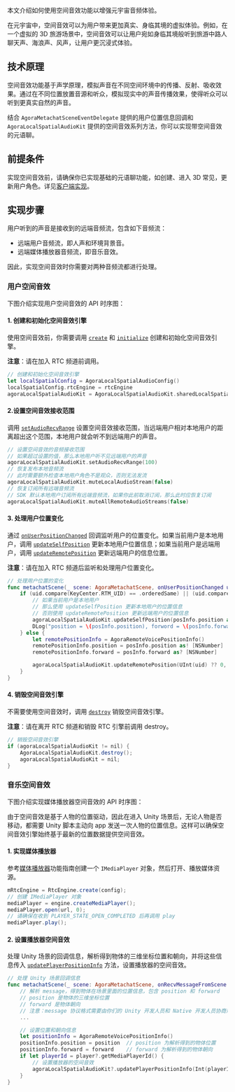 本文介绍如何使用空间音效功能以增强元宇宙音频体验。

在元宇宙中，空间音效可以为用户带来更加真实、身临其境的虚拟体验。例如，在一个虚拟的 3D 旅游场景中，空间音效可以让用户宛如身临其境般听到旅游中路人聊天声、海浪声、风声，让用户更沉浸式体验。

## 技术原理

空间音效功能基于声学原理，模拟声音在不同空间环境中的传播、反射、吸收效果。通过在不同位置放置音源和听众，模拟现实中的声音传播效果，使得听众可以听到更真实自然的声音。


结合 `AgoraMetachatSceneEventDelegate` 提供的用户位置信息回调和 `AgoraLocalSpatialAudioKit` 提供的空间音效系列方法，你可以实现带空间音效的元语聊。



## 前提条件

实现空间音效前，请确保你已实现基础的元语聊功能，如创建、进入 3D 常见，更新用户角色。详见[客户端实现](https://docs.agora.io/cn/metachat/metachat_client_ios?platform=All%20Platforms)。


## 实现步骤

用户听到的声音是接收到的远端音频流，包含如下音频流：

- 远端用户音频流，即人声和环境背景音。
- 远端媒体播放器音频流，即音乐音效。

因此，实现空间音效时你需要对两种音频流都进行处理。

### 用户空间音效

下图介绍实现用户空间音效的 API 时序图：

<pic>


#### 1. 创建和初始化空间音效引擎

使用空间音效前，你需要调用 [`create`](https://docs.agora.io/cn/live-streaming-premium-4.x/API%20Reference/java_ng/v4.1.1/API/toc_audio_effect.html#api_ilocalspatialaudioengine_create) 和 [`initialize`](https://docs.agora.io/cn/live-streaming-premium-4.x/API%20Reference/java_ng/API/toc_audio_effect.html#api_ilocalspatialaudioengine_initialize) 创建和初始化空间音效引擎。

**注意**：请在加入 RTC 频道前调用。

```swift
// 创建和初始化空间音效引擎
let localSpatialConfig = AgoraLocalSpatialAudioConfig()
localSpatialConfig.rtcEngine = rtcEngine
agoraLocalSpatialAudioKit = AgoraLocalSpatialAudioKit.sharedLocalSpatialAudio(with: localSpatialConfig)
```


#### 2.设置空间音效接收范围

调用 [`setAudioRecvRange`](https://docs.agora.io/cn/live-streaming-premium-4.x/API%20Reference/java_ng/API/toc_audio_effect.html?platform=Android#api_ibasespatialaudioengine_setaudiorecvrange) 设置空间音效接收范围，当远端用户相对本地用户的距离超出这个范围，本地用户就会听不到远端用户的声音。

```swift
// 设置空间音效的音频接收范围
// 如果超过设置的值，那么本地用户听不见远端用户的声音
agoraLocalSpatialAudioKit.setAudioRecvRange(100)
// 恢复发布本地音频流
// 此时需要额外检查本地用户角色不是观众，否则无法发流
agoraLocalSpatialAudioKit.muteLocalAudioStream(false)
// 恢复订阅所有远端音频流
// SDK 默认本地用户订阅所有远端音频流，如果你此前取消订阅，那么此时应恢复订阅
agoraLocalSpatialAudioKit.muteAllRemoteAudioStreams(false)
```


#### 3. 处理用户位置变化

通过 [`onUserPositionChanged`](https://docs.agora.io/cn/metachat/metachat_api_android?platform=All%20Platforms#onuserpositionchanged) 回调监听用户的位置变化。如果当前用户是本地用户，调用 [`updateSelfPosition`](https://docs.agora.io/cn/live-streaming-premium-4.x/API%20Reference/java_ng/API/toc_audio_effect.html#api_ibasespatialaudioengine_updateselfposition) 更新本地用户位置信息；如果当前用户是远端用户，调用 [`updateRemotePosition`](https://docs.agora.io/cn/live-streaming-premium-4.x/API%20Reference/java_ng/API/toc_audio_effect.html#api_ilocalspatialaudioengine_updateremoteposition) 更新远端用户的信息位置。

**注意**：请在加入 RTC 频道后监听和处理用户位置变化。

```swift
// 处理用户位置的变化
func metachatScene(_ scene: AgoraMetachatScene, onUserPositionChanged uid: String, posInfo: AgoraMetachatPositionInfo) {
    if (uid.compare(KeyCenter.RTM_UID) == .orderedSame) || (uid.compare("") == .orderedSame) {
        // 如果当前用户是本地用户
        // 那么使用 updateSelfPosition 更新本地用户的位置信息
        // 否则使用 updateRemotePosition 更新远端用户的位置信息
        agoraLocalSpatialAudioKit.updateSelfPosition(posInfo.position as! [NSNumber], axisForward: posInfo.forward as! [NSNumber], axisRight: posInfo.right as! [NSNumber], axisUp: posInfo.up as! [NSNumber])
        DLog("position = \(posInfo.position), forword = \(posInfo.forward), right = \(posInfo.right), up = \(posInfo.up)")
    } else {
        let remotePositionInfo = AgoraRemoteVoicePositionInfo()
        remotePositionInfo.position = posInfo.position as! [NSNumber]
        remotePositionInfo.forward = posInfo.forward as? [NSNumber]

        agoraLocalSpatialAudioKit.updateRemotePosition(UInt(uid) ?? 0, positionInfo: remotePositionInfo)
    }
}
```


#### 4. 销毁空间音效引擎

不需要使用空间音效时，调用 [`destroy`](https://docs.agora.io/cn/live-streaming-premium-4.x/API%20Reference/java_ng/API/toc_audio_effect.html#api_ilocalspatialaudioengine_release) 销毁空间音效引擎。

**注意**：请在离开 RTC 频道和销毁 RTC 引擎前调用 destroy。

```java
// 销毁空间音效引擎
if (agoraLocalSpatialAudioKit != nil) {
    AgoraLocalSpatialAudioKit.destroy();
    agoraLocalSpatialAudioKit = nil;
}
```


### 音乐空间音效

下图介绍实现媒体播放器空间音效的 API 时序图：

<pic>


由于空间音效是基于人物的位置驱动，因此在进入 Unity 场景后，无论人物是否移动，都需要 Unity 脚本主动向 app 发送一次人物的位置信息。这样可以确保空间音效引擎始终基于最新的位置数据提供空间音效。

#### 1. 实现媒体播放器

参考[媒体播放器](https://docs.agora.io/cn/live-streaming-premium-4.x/media_player_android_ng?platform=Android)功能指南创建一个 `IMediaPlayer` 对象，然后打开、播放媒体资源。

```java //TODO
mRtcEngine = RtcEngine.create(config);
// 创建 IMediaPlayer 对象
mediaPlayer = engine.createMediaPlayer();
mediaPlayer.open(url, 0);
// 请确保在收到 PLAYER_STATE_OPEN_COMPLETED 后再调用 play
mediaPlayer.play();
```

#### 2. 设置播放器空间音效

处理 Unity 场景的回调信息，解析得到物体的三维坐标位置和朝向，并将这些信息传入 [`updatePlayerPositionInfo`](https://docs.agora.io/cn/live-streaming-premium-4.x/API%20Reference/java_ng/API/toc_audio_effect.html#api_ibasespatialaudioengine_updateplayerpositioninfo) 方法，设置播放器的空间音效。


```swift
// 处理 Unity 场景回调信息
func metachatScene(_ scene: AgoraMetachatScene, onRecvMessageFromScene message: Data) {
    // 解析 message，得到物体在场景里面的位置信息，包含 position 和 forward
    // position 是物体的三维坐标位置
    // forward 是物体朝向
    // 注意：message 协议格式需要由你们的 Unity 开发人员和 Native 开发人员协商规定
    ...

    // 设置位置和朝向信息
    let positionInfo = AgoraRemoteVoicePositionInfo()
    positionInfo.position = position  // position 为解析得到的物体位置
    positionInfo.forward = forward    // forward 为解析得到的物体朝向
    if let playerId = player?.getMediaPlayerId() {
        // 设置播放器的空间音效
        agoraLocalSpatialAudioKit?.updatePlayerPositionInfo(Int(playerId), positionInfo: positionInfo)
    }
}
```


